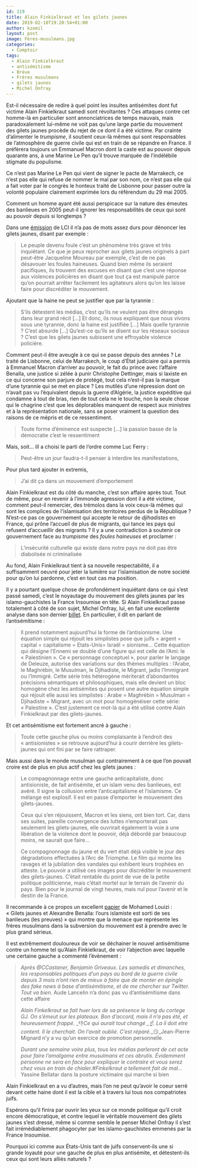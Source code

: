 ```yaml
---
id: 119
title: Alain Finkielkraut et les gilets jaunes
date: 2019-02-18T19:20:54+01:00
author: kzomil
layout: post
image: Fères-musulmans.jpg
categories:
  - Comptoir
tags:
  - Alain Finkielkraut
  - antisémitisme
  - Brève
  - Frères musulmans
  - gilets jaunes
  - Michel Onfray
---
```

Est-il nécessaire de redire à quel point les insultes antisémites dont fut victime Alain Finkielkraut samedi sont révoltantes ? Ces attaques contre cet homme-là en particulier sont annonciatrices de temps mauvais, mais paradoxalement lui-même ne voit pas qu&rsquo;une large partie du mouvement des gilets jaunes procède du rejet de ce dont il a été victime. Par crainte d&rsquo;alimenter le _trumpisme_, il soutient ceux-là mêmes qui sont responsables de l&rsquo;atmosphère de guerre civile qui est en train de se répandre en France. Il préfèrera toujours un Emmanuel Macron dont la caste est au pouvoir depuis quarante ans, à une Marine Le Pen qu&rsquo;il trouve marquée de l&rsquo;indélébile stigmate du populisme.

Ce n&rsquo;est pas Marine Le Pen qui vient de signer le pacte de Marrakech, ce n&rsquo;est pas elle qui refuse de nommer le mal par son nom, ce n&rsquo;est pas elle qui a fait voter par le congrès le honteux traité de Lisbonne pour passer outre la volonté populaire clairement exprimée lors du référendum du 29 mai 2005.

Comment un homme ayant été aussi perspicace sur la nature des émeutes des banlieues en 2005 peut-il ignorer les responsabilités de ceux qui sont au pouvoir depuis si longtemps ?

Dans une [émission](https://www.youtube.com/watch?time_continue=1&v=tNX9BHs-rII) de LCI il n&rsquo;a pas de mots assez durs pour dénoncer les gilets jaunes, disant par exemple :

> Le peuple devenu foule c&rsquo;est un phénomène très grave et très inquiétant. Ce que je peux reprocher aux gilets jaunes originels à part peut-être Jacqueline Moureau par exemple, c&rsquo;est de ne pas désavouer les foules haineuses. Quand bien même ils seraient pacifiques, ils trouvent des excuses en disant que c&rsquo;est une réponse aux violences policières en disant que tout ça est manipulé parce qu&rsquo;on pourrait arrêter facilement les agitateurs alors qu&rsquo;on les laisse faire pour discréditer le mouvement.

Ajoutant que la haine ne peut se justifier que par la tyrannie :

> S&rsquo;ils détestent les médias, c&rsquo;est qu&rsquo;ils ne veulent pas être dérangés dans leur grand récit [&#8230;] Et donc, ils nous expliquent que nous vivons sous une tyrannie, donc la haine est justifiée [&#8230;] Mais quelle tyrannie ? C&rsquo;est absurde [&#8230;] Qu&rsquo;est-ce qu&rsquo;ils se disent sur les réseaux sociaux ? C&rsquo;est que les gilets jaunes subissent une effroyable violence policière.

Comment peut-il être aveugle à ce qui se passe depuis des années ? Le traité de Lisbonne, celui de Marrakech, le coup d&rsquo;État judiciaire qui a permis à Emmanuel Macron d&rsquo;arriver au pouvoir, le fait du prince avec l&rsquo;affaire Benalla, une justice si zélée à punir Christophe Dettinger, mais si laxiste en ce qui concerne son parjure de protégé, tout cela n&rsquo;est-il pas la marque d&rsquo;une tyrannie qui se met en place ? Les mutilés d&rsquo;une répression dont on n&rsquo;avait pas vu l&rsquo;équivalent depuis la guerre d&rsquo;Algérie, la justice expéditive qui condamne à tout de bras, rien de tout cela ne le touche, non la seule chose qui le chagrine c&rsquo;est que les déplorables manquent de respect aux ministres et à la représentation nationale, sans se poser vraiment la question des raisons de ce mépris et de ce ressentiment.

> Toute forme d&rsquo;éminence est suspecte [&#8230;] la passion basse de la démocratie c&rsquo;est le ressentiment

Mais, soit&#8230; iIl a choisi le parti de l&rsquo;ordre comme Luc Ferry :

> Peut-être un jour faudra-t-il penser à interdire les manifestations,

Pour plus tard ajouter in extremis,

> J&rsquo;ai dit ça dans un mouvement d&#8217;emportement

Alain Finkielkraut est du côté du manche, c&rsquo;est son affaire après tout. Tout de même, pour en revenir à l&rsquo;immonde agression dont il a été victime, comment peut-il remercier, des trémolos dans la voix ceux-là mêmes qui sont les complices de l&rsquo;islamisation des territoires perdus de la République ? N&rsquo;est-ce pas ce gouvernement qui accepte le retour de _djihadistes_ en France, qui prône l&rsquo;accueil de plus de migrants, qui tance les pays qui refusent d&rsquo;accueillir des migrants ? Il y a une contradiction à soutenir ce gouvernement face au _trumpisme_ des _foules haineuses_ et proclamer :

> L&rsquo;insécurité culturelle qui existe dans notre pays ne doit pas être diabolisée ni criminalisée

Au fond, Alain Finkielkraut tient à sa nouvelle respectabilité, il a suffisamment oeuvré pour jeter la lumière sur l&rsquo;islamisation de notre société pour qu&rsquo;on lui pardonne, c&rsquo;est en tout cas ma position.

Il y a pourtant quelque chose de profondément inquiétant dans ce qui s&rsquo;est passé samedi, c&rsquo;est le noyautage du mouvement des gilets jaunes par les islamo-gauchistes la France Insoumise en tête. Si Alain Finkielkraut passe totalement à côté de son sujet, Michel Onfray, lui, en fait une excellente analyse dans son dernier [billet](https://michelonfray.com/interventions-hebdomadaires/le-jaune-le-vert?fbclid=IwAR1LtSLEXjuCmCu4EEPBxaTDKt075utjAXsv-Gj8PdJSbt-WPIpkYuObJr0&mode=video). En particulier, il dit en parlant de l&rsquo;antisémitisme :

> Il prend notamment aujourd’hui la forme de l’antisionisme. Une équation simple qui réjouit les simplistes pose que juifs = argent = capital = capitalisme = Etats-Unis= Israël = sionisme… Cette équation qui désigne l’Ennemi se double d’une figure qui est celle de l’Ami: le « Palestinien ». Ce « personnage conceptuel », pour parler le langage de Deleuze, autorise des variations sur des thèmes multiples : l’Arabe, le Maghrébin, le Musulman, le Djihadiste, le Migrant, jadis l’Immigrant ou l’Immigré. Cette série très hétérogène mériterait d’abondantes précisions sémantiques et philosophiques, mais elle devient un bloc homogène chez les antisémites qui posent une autre équation simple qui réjouit elle aussi les simplistes : Arabe = Maghrébin = Musulman = Djihadiste = Migrant, avec un mot pour homogénéiser cette série: « Palestine ». C’est justement ce mot-là qui a été utilisé contre Alain Finkielkraut par des gilets-jaunes.

Et cet antisémitisme est fortement ancré à gauche :

> Toute cette gauche plus ou moins complaisante à l’endroit des « antisionistes » se retrouve aujourd’hui à courir derrière les gilets-jaunes qui ont fini par se faire rattraper.

Mais aussi dans le monde musulman qui contrairement à ce que l&rsquo;on pouvait croire est de plus en plus actif chez les gilets jaunes :

> Le compagnonnage entre une gauche anticapitaliste, donc antisioniste, de fait antisémite, et un islam venu des banlieues, est avéré. Il signe la collusion entre l’anticapitalisme et l’islamisme. Ce mélange est explosif. Il est en passe d’emporter le mouvement des gilets-jaunes.
> 
> Ceux qui s’en réjouissent, Macron et les siens, ont bien tort. Car, dans ses suites, pareille convergence des luttes n’emporterait pas seulement les gilets-jaunes, elle ouvrirait également la voie à une libération de la violence dont le pouvoir, déjà débordé par beaucoup moins, ne saurait que faire…
> 
> Ce compagnonnage du jaune et du vert était déjà visible le jour des dégradations effectuées à l’Arc de Triomphe. Le film qui monte les ravages et la jubilation des vandales qui exhibent leurs trophées en atteste. Le pouvoir a utilisé ces images pour discréditer le mouvement des gilets-jaunes. C’était rentable du point de vue de la petite politique politicienne, mais c’était mortel sur le terrain de l’avenir du pays. Bien pour le journal de vingt heures, mais nul pour l’avenir et le destin de la France.

Il recommande à ce propos un excellent [papier](http://mohamedlouizi.eu/2018/12/29/gilets-jaunes-et-alexandre-benalla-lours-islamiste-est-sorti-de-ses-banlieues-les-preuves/) de Mohamed Louizi : « Gilets jaunes et Alexandre Benalla: l’ours islamiste est sorti de ses banlieues (les preuves) » qui montre que la menace que représente les frères musulmans dans la subversion du mouvement est à prendre avec le plus grand sérieux.

Il est extrêmement douloureux de voir se déchainer le nouvel antisémitisme contre un homme tel qu&rsquo;Alain Finkielkraut, de voir l&rsquo;abjection avec laquelle une certaine gauche a commenté l&rsquo;évènement :

> _Après @CCastaner, Benjamin Griveaux. Les samedis et dimanches, les responsables politiques d&rsquo;un pays au bord de la guerre civile depuis 3 mois n&rsquo;ont rien de mieux à faire que de monter en épingle des fake news à base d&rsquo;antisémitisme, et de me chercher sur Twitter. Tout va bien._ Aude Lancelin n&rsquo;a donc pas vu d&rsquo;antisémitisme dans cette affaire
> 
> _Alain Finkelkraut se fait huer lors de sa présence le long du cortege GJ. On s’émeut sur les plateaux. Bon d’accord, mais il n’a pas été, et heureusement frappé._ _&#x1f44e;__Ce qui aurait tout changé_ _&#x261d;&#xfe0f;__. La il doit etre content. Il le cherchait. On l’avait oublié. C’est réparé.__&#x1f60f;_Jean-Pierre Mignard n&rsquo;y a vu qu&rsquo;un exercice de promotion personnelle.
> 
> _Durant une semaine voire plus, tous les médias parleront de cet acte pour faire l’amalgame entre musulmans et ces abrutis. Évidemment personne ne sera en face pour expliquer le contraire et vous serez chez vous en train de chialer.#Finkelkraut a tellement fait de mal&#8230;_ Yassine Bellatar dans la posture victimaire qui marche si bien

Alain Finkielkraut en a vu d&rsquo;autres, mais l&rsquo;on ne peut qu&rsquo;avoir le coeur serré devant cette haine dont il est la cible et à travers lui tous nos compatriotes juifs.

Espérons qu&rsquo;il finira par ouvrir les yeux sur ce monde politique qu&rsquo;il croit encore démocratique, et contre lequel le véritable mouvement des gilets jaunes s&rsquo;est dressé, même si comme semble le penser Michel Onfray il s&rsquo;est fait irrémédiablement phagocyter par les islamo-gauchistes emmenés par la France Insoumise.

Pourquoi ici comme aux États-Unis tant de juifs conservent-ils une si grande loyauté pour une gauche de plus en plus antisémite, et détestent-ils ceux qui sont leurs alliés naturels ?
